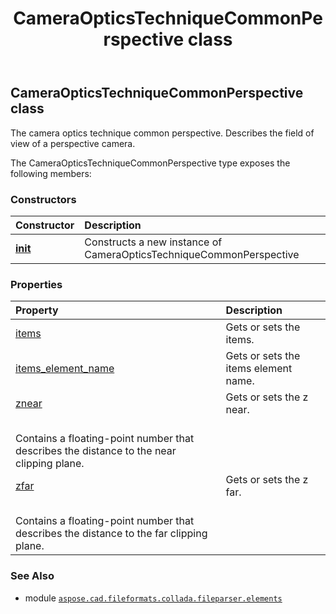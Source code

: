 ﻿---
title: CameraOpticsTechniqueCommonPerspective class
second_title: Aspose.CAD for Python via .NET API References
description: 
type: docs
weight: 140
url: /aspose.cad.fileformats.collada.fileparser.elements/cameraopticstechniquecommonperspective/
is_root: false
---

## CameraOpticsTechniqueCommonPerspective class

The camera optics technique common perspective.
Describes the field of view of a perspective camera.



The CameraOpticsTechniqueCommonPerspective type exposes the following members:

### Constructors
| Constructor | Description |
| :- | :- |
| [__init__](/cad/python-net/aspose.cad.fileformats.collada.fileparser.elements/cameraopticstechniquecommonperspective/__init__/#) | Constructs a new instance of CameraOpticsTechniqueCommonPerspective |


### Properties
| Property | Description |
| :- | :- |
| [items](/cad/python-net/aspose.cad.fileformats.collada.fileparser.elements/cameraopticstechniquecommonperspective/items) | Gets or sets the items. |
| [items_element_name](/cad/python-net/aspose.cad.fileformats.collada.fileparser.elements/cameraopticstechniquecommonperspective/items_element_name) | Gets or sets the items element name. |
| [znear](/cad/python-net/aspose.cad.fileformats.collada.fileparser.elements/cameraopticstechniquecommonperspective/znear) | Gets or sets the z near.<br/>Contains a floating-point number that describes the distance to the near clipping plane. |
| [zfar](/cad/python-net/aspose.cad.fileformats.collada.fileparser.elements/cameraopticstechniquecommonperspective/zfar) | Gets or sets the z far.<br/>Contains a floating-point number that describes the distance to the far clipping plane. |



### See Also
* module [`aspose.cad.fileformats.collada.fileparser.elements`](..)
